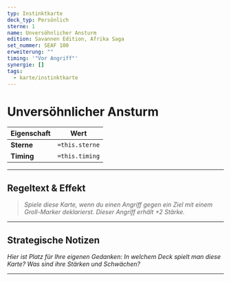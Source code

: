 ```yaml
---
typ: Instinktkarte
deck_typ: Persönlich
sterne: 1
name: Unversöhnlicher Ansturm
edition: Savannen Edition, Afrika Saga
set_nummer: SEAF 100
erweiterung: ""
timing: '"Vor Angriff"'
synergie: []
tags:
  - karte/instinktkarte
---
```


# Unversöhnlicher Ansturm

| Eigenschaft | Wert |
|---|---|
| **Sterne** | `=this.sterne` |
| **Timing** | `=this.timing` |

---
## Regeltext & Effekt

> *Spiele diese Karte, wenn du einen Angriff gegen ein Ziel mit einem Groll-Marker deklarierst. Dieser Angriff erhält +2 Stärke.*

---
## Strategische Notizen

*Hier ist Platz für Ihre eigenen Gedanken: In welchem Deck spielt man diese Karte? Was sind ihre Stärken und Schwächen?*

---
